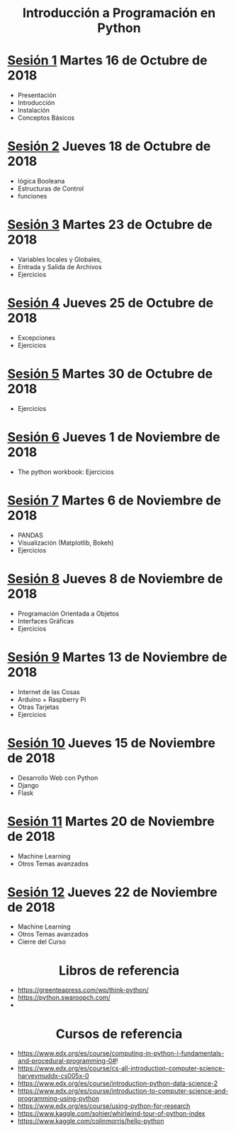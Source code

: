 # <center> Introducción a Programación en Python  </center>

# [Sesión 1](Sesiones/Sesion1/Sesion1.ipynb) Martes 16 de Octubre de 2018

* Presentación
* Introducción
* Instalación
* Conceptos Básicos

# [Sesión 2](Sesiones/Sesion2/Sesion2.ipynb) Jueves 18 de Octubre de 2018

* lógica Booleana
* Estructuras de Control
* funciones

# [Sesión 3](Sesiones/Sesion3/Sesion3.ipynb) Martes 23 de Octubre de 2018

* Variables locales y Globales,
* Entrada y Salida de Archivos
* Ejercicios


# [Sesión 4](Sesiones/Sesion4/Sesion4.ipynb) Jueves 25 de Octubre de 2018

* Excepciones
* Ejercicios

# [Sesión 5](Sesiones/Sesion5/Sesion5.ipynb)  Martes 30 de Octubre de 2018

* Ejercicios

# [Sesión 6](Sesiones/Sesion6/Sesion6.ipynb) Jueves 1 de Noviembre de 2018

* The python workbook: Ejercicios

# [Sesión 7](Sesiones/Sesion7/Sesion7.ipynb) Martes 6 de Noviembre de 2018

* PANDAS
* Visualización (Matplotlib, Bokeh)
* Ejercicios

# [Sesión 8](Sesiones/Sesion8/Sesion8.ipynb) Jueves 8 de Noviembre de 2018

* Programación Orientada a Objetos
* Interfaces Gráficas
* Ejercicios

# [Sesión 9]() Martes 13 de Noviembre de 2018

* Internet de las Cosas
* Arduino + Raspberry Pi
* Otras Tarjetas
* Ejercicios

# [Sesión 10]() Jueves 15 de Noviembre de 2018

* Desarrollo Web con Python
* Django
* Flask

# [Sesión 11]() Martes 20 de Noviembre de 2018

* Machine Learning
* Otros Temas avanzados


# [Sesión 12]() Jueves 22 de Noviembre de 2018

* Machine Learning
* Otros Temas avanzados
* Cierre del Curso


# <center>  Libros de referencia </center>

 * https://greenteapress.com/wp/think-python/
 * https://python.swaroopch.com/
 *

# <center>  Cursos de referencia </center>

* https://www.edx.org/es/course/computing-in-python-i-fundamentals-and-procedural-programming-0#!
* https://www.edx.org/es/course/cs-all-introduction-computer-science-harveymuddx-cs005x-0
* https://www.edx.org/es/course/introduction-python-data-science-2
* https://www.edx.org/es/course/introduction-to-computer-science-and-programming-using-python
* https://www.edx.org/es/course/using-python-for-research
* https://www.kaggle.com/sohier/whirlwind-tour-of-python-index
* https://www.kaggle.com/colinmorris/hello-python
